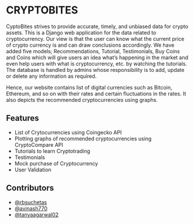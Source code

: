 # CRYPTOBITES

CyptoBites strives to provide accurate, timely, and unbiased data for crypto assets.  This is a Django web application for the data related to cryptocurrency. Our view is that the user can know what the current price of crypto currency is and can draw conclusions accordingly. We have added five models; Recommendations, Tutorial, Testimonials, Buy Coins and Coins which will give users an idea what’s happening in the market and even help users with what is cryptocurrency, etc. by watching the tutorials. The database is handled by admins whose responsibility is to add, update or delete any information as required.

Hence, our website contains list of digital currencies such as Bitcoin, Ethereum, and so on with their rates and certain fluctuations in the rates. It also depicts the recommended cryptocurrencies using graphs.

## Features

- List of Crytocurrencies using Coingecko API
- Plotting graphs of recommended cryptocurrencies using CryptoCompare API
- Tutorials to learn Cryptotrading
- Testimonials
- Mock purchase of Cryptocurrency
- User Validation

## Contributors

- [@rbsuchetas](https://github.com/rbsuchetas) 
- [@avinash770](https://github.com/avinash770)
- [@tanyaagarwal02](https://github.com/tanyaagarwal02)
